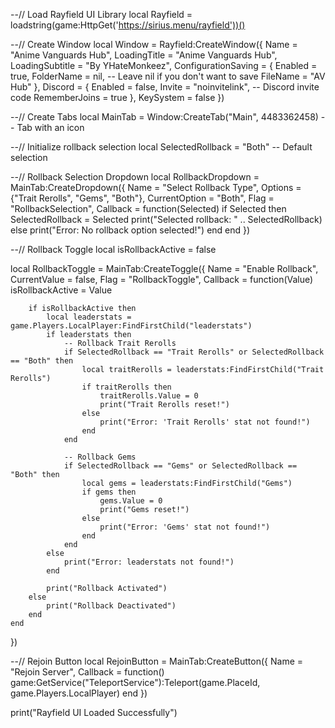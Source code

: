 --// Load Rayfield UI Library
local Rayfield = loadstring(game:HttpGet('https://sirius.menu/rayfield'))()

--// Create Window
local Window = Rayfield:CreateWindow({
    Name = "Anime Vanguards Hub",
    LoadingTitle = "Anime Vanguards Hub",
    LoadingSubtitle = "By YHateMonkeez",
    ConfigurationSaving = {
        Enabled = true,
        FolderName = nil, -- Leave nil if you don't want to save
        FileName = "AV Hub"
    },
    Discord = {
        Enabled = false,
        Invite = "noinvitelink", -- Discord invite code
        RememberJoins = true
    },
    KeySystem = false
})

--// Create Tabs
local MainTab = Window:CreateTab("Main", 4483362458) -- Tab with an icon

--// Initialize rollback selection
local SelectedRollback = "Both" -- Default selection

--// Rollback Selection Dropdown
local RollbackDropdown = MainTab:CreateDropdown({
    Name = "Select Rollback Type",
    Options = {"Trait Rerolls", "Gems", "Both"},
    CurrentOption = "Both",
    Flag = "RollbackSelection",
    Callback = function(Selected)
        if Selected then
            SelectedRollback = Selected
            print("Selected rollback: " .. SelectedRollback)
        else
            print("Error: No rollback option selected!")
        end
    end
})

--// Rollback Toggle
local isRollbackActive = false

local RollbackToggle = MainTab:CreateToggle({
    Name = "Enable Rollback",
    CurrentValue = false,
    Flag = "RollbackToggle",
    Callback = function(Value)
        isRollbackActive = Value

        if isRollbackActive then
            local leaderstats = game.Players.LocalPlayer:FindFirstChild("leaderstats")
            if leaderstats then
                -- Rollback Trait Rerolls
                if SelectedRollback == "Trait Rerolls" or SelectedRollback == "Both" then
                    local traitRerolls = leaderstats:FindFirstChild("Trait Rerolls")
                    if traitRerolls then
                        traitRerolls.Value = 0
                        print("Trait Rerolls reset!")
                    else
                        print("Error: 'Trait Rerolls' stat not found!")
                    end
                end

                -- Rollback Gems
                if SelectedRollback == "Gems" or SelectedRollback == "Both" then
                    local gems = leaderstats:FindFirstChild("Gems")
                    if gems then
                        gems.Value = 0
                        print("Gems reset!")
                    else
                        print("Error: 'Gems' stat not found!")
                    end
                end
            else
                print("Error: leaderstats not found!")
            end

            print("Rollback Activated")
        else
            print("Rollback Deactivated")
        end
    end
})




--// Rejoin Button
local RejoinButton = MainTab:CreateButton({
    Name = "Rejoin Server",
    Callback = function()
        game:GetService("TeleportService"):Teleport(game.PlaceId, game.Players.LocalPlayer)
    end
})

print("Rayfield UI Loaded Successfully")
